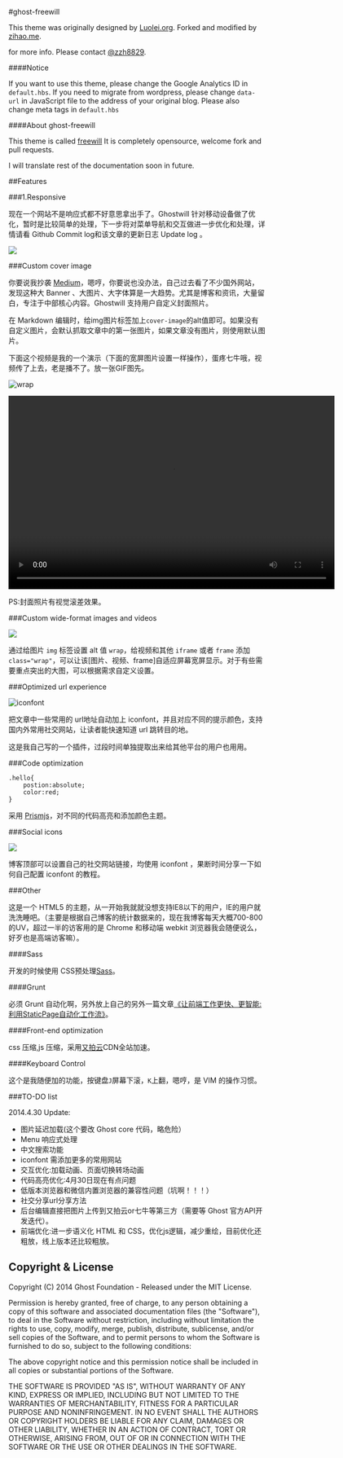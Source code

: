 #ghost-freewill

This theme was originally designed by [Luolei.org](http://luolei.org).
Forked and modified by [zihao.me](http://zihao.me).

for more info. Please contact [@zzh8829](http://twitter.com/zzh8829).

####Notice

If you want to use this theme, please change the Google Analytics ID in `default.hbs`.
If you need to migrate from wordpress, please change `data-url` in JavaScript file to the address of your original blog.
Please also change meta tags in `default.hbs`

####About ghost-freewill

This theme is called [freewill](https://github.com/zzh8829/ghost-freewill)
It is completely opensource, welcome fork and pull requests.

I will translate rest of the documentation soon in future.

##Features

###1.Responsive

现在一个网站不是响应式都不好意思拿出手了。Ghostwill 针对移动设备做了优化，暂时是比较简单的处理，下一步将对菜单导航和交互做进一步优化和处理，详情请看 Github Commit log和该文章的更新日志 Update log 。

![](http://file.is26.com/wp-image/2014/04/ghost-mobile.png)

###Custom cover image

你要说我抄袭 [Medium](https://medium.com/)，嗯哼，你要说也没办法，自己过去看了不少国外网站，发现这种大 Banner 、大图片、大字体算是一大趋势。尤其是博客和资讯，大量留白，专注于中部核心内容。Ghostwill 支持用户自定义封面照片。

在 Markdown 编辑时，给img图片标签加上`cover-image`的alt值即可。如果没有自定义图片，会默认抓取文章中的第一张图片，如果文章没有图片，则使用默认图片。


下面这个视频是我的一个演示（下面的宽屏图片设置一样操作），蛋疼七牛哦，视频传了上去，老是播不了。放一张GIF图先。

![wrap](http://file.is26.com/wp-image/2014/04/cover-animation.gif)

<video width="640" height="380" class="wrap" controls>
  <source src="http://qiniu.is26.com/cover-image-animate.mp4" type="video/mp4">
</video>

PS:封面照片有视觉滚差效果。


###Custom wide-format images and videos

![](http://qiniu.is26.com/demo-show-wide.png)

通过给图片 `img` 标签设置 alt 值 `wrap`，给视频和其他 `iframe` 或者 `frame` 添加`class="wrap"`，可以让该[图片、视频、frame]自适应屏幕宽屏显示。对于有些需要重点突出的大图，可以根据需求自定义设置。

###Optimized url experience

![iconfont](http://qiniu.is26.com/iconfont-opt.jpg)

把文章中一些常用的 url地址自动加上 iconfont，并且对应不同的提示颜色，支持国内外常用社交网站，让读者能快速知道 url 跳转目的地。

这是我自己写的一个插件，过段时间单独提取出来给其他平台的用户也用用。


###Code optimization

```language-css
.hello{
    postion:absolute;
    color:red;
}

```

采用 [Prismjs](http://prismjs.com/)，对不同的代码高亮和添加颜色主题。

###Social icons

![](http://luolei.u.qiniudn.com/social-icons.jpg)

博客顶部可以设置自己的社交网站链接，均使用 iconfont ，果断时间分享一下如何自己配置 iconfont 的教程。

###Other

这是一个 HTML5 的主题，从一开始我就就没想支持IE8以下的用户，IE的用户就洗洗睡吧。（主要是根据自己博客的统计数据来的，现在我博客每天大概700-800的UV，超过一半的访客用的是 Chrome 和移动端 webkit 浏览器我会随便说么，好歹也是高端访客嘛）。

####Sass

开发的时候使用 CSS预处理[Sass](http://sass-lang.com/)。

####Grunt

必须 Grunt 自动化啊，另外放上自己的另外一篇文章[《让前端工作更快、更智能:利用StaticPage自动化工作流》](http://luolei.org/front-end-dev-with-grunt-staticpage-workflow/)。

####Front-end optimization

css 压缩,js 压缩，采用[又拍云](http://www.upyun.com/?md=luolei)CDN全站加速。

####Keyboard Control

这个是我随便加的功能，按键盘`J`屏幕下滚，`K`上翻，嗯哼，是 VIM 的操作习惯。

###TO-DO list

2014.4.30 Update:

* 图片延迟加载(这个要改 Ghost core 代码，略危险）
* Menu 响应式处理
* 中文搜索功能
* iconfont 需添加更多的常用网站
* 交互优化:加载动画、页面切换转场动画
* 代码高亮优化:4月30日现在有点问题
* 低版本浏览器和微信内置浏览器的兼容性问题（坑啊！！！）
* 社交分享url分享方法
* 后台编辑直接把图片上传到又拍云or七牛等第三方（需要等 Ghost 官方API开发迭代）。
* 前端优化:进一步语义化 HTML 和 CSS，优化js逻辑，减少重绘，目前优化还粗放，线上版本还比较粗放。

## Copyright & License

Copyright (C) 2014 Ghost Foundation - Released under the MIT License.

Permission is hereby granted, free of charge, to any person obtaining a copy of this software and associated documentation files (the "Software"), to deal in the Software without restriction, including without limitation the rights to use, copy, modify, merge, publish, distribute, sublicense, and/or sell copies of the Software, and to permit persons to whom the Software is furnished to do so, subject to the following conditions:

The above copyright notice and this permission notice shall be included in all copies or substantial portions of the Software.

THE SOFTWARE IS PROVIDED "AS IS", WITHOUT WARRANTY OF ANY KIND, EXPRESS OR IMPLIED, INCLUDING BUT NOT LIMITED TO THE WARRANTIES OF MERCHANTABILITY, FITNESS FOR A PARTICULAR PURPOSE AND
NONINFRINGEMENT. IN NO EVENT SHALL THE AUTHORS OR COPYRIGHT HOLDERS BE LIABLE FOR ANY CLAIM, DAMAGES OR OTHER LIABILITY, WHETHER IN AN ACTION OF CONTRACT, TORT OR OTHERWISE, ARISING FROM, OUT OF OR IN CONNECTION WITH THE SOFTWARE OR THE USE OR OTHER DEALINGS IN THE SOFTWARE.
